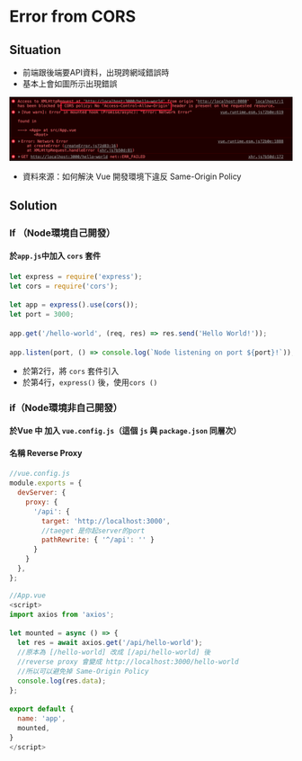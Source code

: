 # Error from CORS

## Situation

* 前端跟後端要API資料，出現跨網域錯誤時 
* 基本上會如圖所示出現錯誤

![](../../.gitbook/assets/cors001.png)

* 資料來源：如何解決 Vue 開發環境下違反 Same-Origin Policy

## Solution

### If （Node環境自己開發）

#### 於`app.js`中加入 `cors` 套件

```javascript
let express = require('express');
let cors = require('cors');

let app = express().use(cors());
let port = 3000;

app.get('/hello-world', (req, res) => res.send('Hello World!'));

app.listen(port, () => console.log(`Node listening on port ${port}!`));
```

* 於第2行，將 `cors` 套件引入 
* 於第4行，`express()` 後，使用`cors ()`

### if（Node環境非自己開發）

#### 於Vue 中 加入 `vue.config.js`（這個 `js` 與 `package.json` 同層次）

#### 名稱 Reverse Proxy

```javascript
//vue.config.js
module.exports = {
  devServer: {
    proxy: {
      '/api': {
        target: 'http://localhost:3000',
        //taeget 是你起server的port
        pathRewrite: { '^/api': '' }
      }
    }
  },
};
```

```javascript
//App.vue
<script>
import axios from 'axios';

let mounted = async () => {
  let res = await axios.get('/api/hello-world');
  //原本為 [/hello-world] 改成 [/api/hello-world] 後
  //reverse proxy 會變成 http://localhost:3000/hello-world
  //所以可以避免掉 Same-Origin Policy
  console.log(res.data);
};

export default {
  name: 'app',
  mounted,
}
</script>
```

